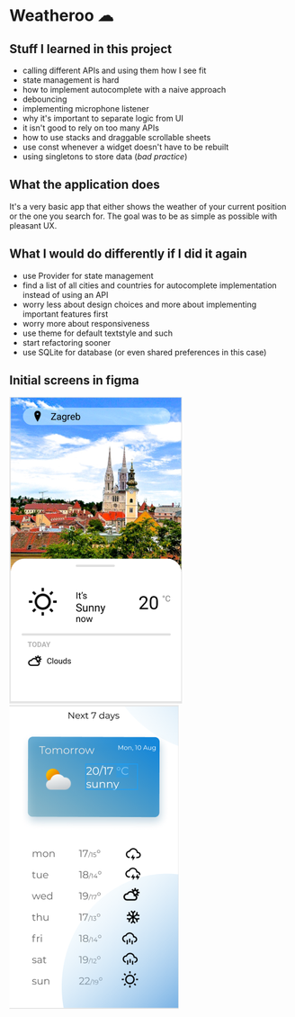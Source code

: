 # Weatheroo ☁

## Stuff I learned in this project

- calling different APIs and using them how I see fit
- state management is hard
- how to implement autocomplete with a naive approach
- debouncing
- implementing microphone listener
- why it's important to separate logic from UI
- it isn't good to rely on too many APIs
- how to use stacks and draggable scrollable sheets
- use const whenever a widget doesn't have to be rebuilt
- using singletons to store data (*bad practice*)


## What the application does

It's a very basic app that either shows the weather of your current position or the one you search for. The goal was to be as simple as possible with pleasant UX. 

## What I would do differently if I did it again

- use Provider for state management
- find a list of all cities and countries for autocomplete implementation instead of using an API
- worry less about design choices and more about implementing important features first
- worry more about responsiveness
- use theme for default textstyle and such
- start refactoring sooner
- use SQLite for database (or even shared preferences in this case)


## Initial screens in figma
![First screen](https://github.com/FilipLjubic/weather_app/blob/master/images/figma1.png)
![Second screen (decided not to implement)](https://github.com/FilipLjubic/weather_app/blob/master/images/figma2.png)





